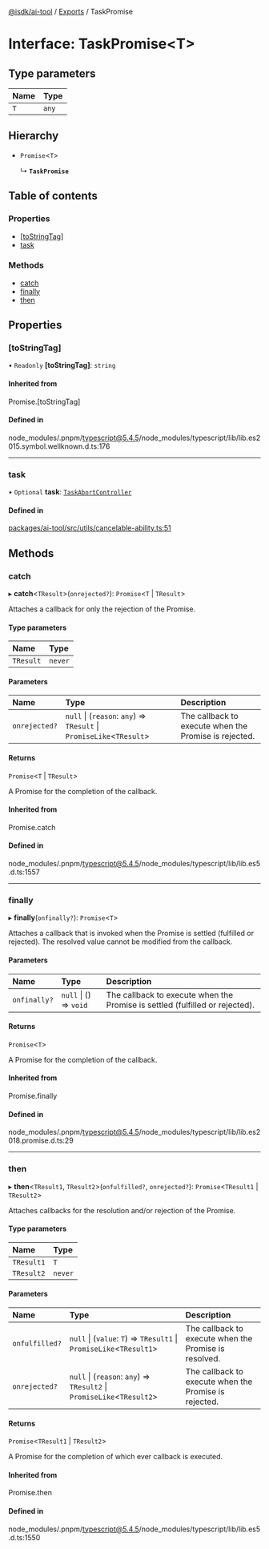[@isdk/ai-tool](../README.md) / [Exports](../modules.md) / TaskPromise

# Interface: TaskPromise\<T\>

## Type parameters

| Name | Type |
| :------ | :------ |
| `T` | `any` |

## Hierarchy

- `Promise`\<`T`\>

  ↳ **`TaskPromise`**

## Table of contents

### Properties

- [[toStringTag]](TaskPromise.md#[tostringtag])
- [task](TaskPromise.md#task)

### Methods

- [catch](TaskPromise.md#catch)
- [finally](TaskPromise.md#finally)
- [then](TaskPromise.md#then)

## Properties

### [toStringTag]

• `Readonly` **[toStringTag]**: `string`

#### Inherited from

Promise.[toStringTag]

#### Defined in

node_modules/.pnpm/typescript@5.4.5/node_modules/typescript/lib/lib.es2015.symbol.wellknown.d.ts:176

___

### task

• `Optional` **task**: [`TaskAbortController`](../classes/TaskAbortController.md)

#### Defined in

[packages/ai-tool/src/utils/cancelable-ability.ts:51](https://github.com/isdk/ai-tool.js/blob/2f408f6a05d1e5c252765bf426ed06744998275d/src/utils/cancelable-ability.ts#L51)

## Methods

### catch

▸ **catch**\<`TResult`\>(`onrejected?`): `Promise`\<`T` \| `TResult`\>

Attaches a callback for only the rejection of the Promise.

#### Type parameters

| Name | Type |
| :------ | :------ |
| `TResult` | `never` |

#### Parameters

| Name | Type | Description |
| :------ | :------ | :------ |
| `onrejected?` | ``null`` \| (`reason`: `any`) => `TResult` \| `PromiseLike`\<`TResult`\> | The callback to execute when the Promise is rejected. |

#### Returns

`Promise`\<`T` \| `TResult`\>

A Promise for the completion of the callback.

#### Inherited from

Promise.catch

#### Defined in

node_modules/.pnpm/typescript@5.4.5/node_modules/typescript/lib/lib.es5.d.ts:1557

___

### finally

▸ **finally**(`onfinally?`): `Promise`\<`T`\>

Attaches a callback that is invoked when the Promise is settled (fulfilled or rejected). The
resolved value cannot be modified from the callback.

#### Parameters

| Name | Type | Description |
| :------ | :------ | :------ |
| `onfinally?` | ``null`` \| () => `void` | The callback to execute when the Promise is settled (fulfilled or rejected). |

#### Returns

`Promise`\<`T`\>

A Promise for the completion of the callback.

#### Inherited from

Promise.finally

#### Defined in

node_modules/.pnpm/typescript@5.4.5/node_modules/typescript/lib/lib.es2018.promise.d.ts:29

___

### then

▸ **then**\<`TResult1`, `TResult2`\>(`onfulfilled?`, `onrejected?`): `Promise`\<`TResult1` \| `TResult2`\>

Attaches callbacks for the resolution and/or rejection of the Promise.

#### Type parameters

| Name | Type |
| :------ | :------ |
| `TResult1` | `T` |
| `TResult2` | `never` |

#### Parameters

| Name | Type | Description |
| :------ | :------ | :------ |
| `onfulfilled?` | ``null`` \| (`value`: `T`) => `TResult1` \| `PromiseLike`\<`TResult1`\> | The callback to execute when the Promise is resolved. |
| `onrejected?` | ``null`` \| (`reason`: `any`) => `TResult2` \| `PromiseLike`\<`TResult2`\> | The callback to execute when the Promise is rejected. |

#### Returns

`Promise`\<`TResult1` \| `TResult2`\>

A Promise for the completion of which ever callback is executed.

#### Inherited from

Promise.then

#### Defined in

node_modules/.pnpm/typescript@5.4.5/node_modules/typescript/lib/lib.es5.d.ts:1550
